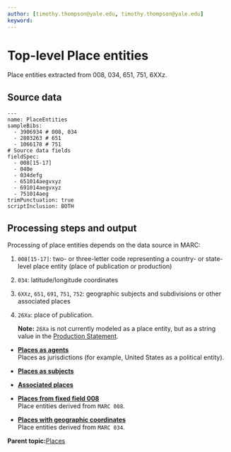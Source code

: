 ```yaml
---
author: [timothy.thompson@yale.edu, timothy.thompson@yale.edu]
keyword: 
---
```


# Top-level Place entities

Place entities extracted from 008, 034, 651, 751, 6XXz.

## Source data

```
---
name: PlaceEntities
sampleBibs:
  - 3906934 # 008, 034
  - 2803263 # 651
  - 1066178 # 751
# Source data fields
fieldSpec:
  - 008[15-17]
  - 040e
  - 034defg
  - 651014aegvxyz
  - 691014aegvxyz
  - 751014aeg
trimPunctuation: true
scriptInclusion: BOTH
```

## Processing steps and output

Processing of place entities depends on the data source in MARC:

1.  `008[15-17]`: two- or three-letter code representing a country- or state-level place entity \(place of publication or production\)
2.  `034`: latitude/longitude coordinates
3.  `6XXz`, `651`, `691`, `751`, `752`: geographic subjects and subdivisions or other associated places
4.  `26Xa`: place of publication.

    **Note:** `26Xa` is not currently modeled as a place entity, but as a string value in the [Production Statement](../tasks/notes-and-statements/production_statement.md).


-   **[Places as agents](../concepts/places_as_agents.md)**  
Places as jurisdictions \(for example, United States as a political entity\).
-   **[Places as subjects](../concepts/places_as_subjects.md)**  

-   **[Associated places](../concepts/associated_places.md)**  

-   **[Places from fixed field 008](../concepts/places_from_fixed_field_008.md)**  
Place entities derived from `MARC 008`.
-   **[Places with geographic coordinates](../concepts/places_with_geographic_coordinates.md)**  
Place entities derived from `MARC 034`.

**Parent topic:**[Places](../concepts/places.md)

